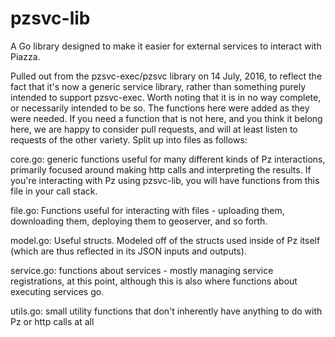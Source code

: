 # pzsvc-lib
A Go library designed to make it easier for external services to interact with Piazza.

Pulled out from the pzsvc-exec/pzsvc library on 14 July, 2016, to reflect the fact
that it's now a generic service library, rather than something purely intended to support pzsvc-exec.  Worth noting that it is in no way complete, or necessarily intended to be so.  The functions here were added as they were needed.  If you need a function that is not here, and you think it belong here, we are happy to consider pull requests, and will at least listen to requests of the other variety.  Split up into files as follows:

core.go: generic functions useful for many different kinds of Pz interactions, primarily focused around making http calls and interpreting the results.  If you're interacting with Pz using pzsvc-lib, you will have functions from this file in your call stack.

file.go: Functions useful for interacting with files - uploading them, downloading them, deploying them to geoserver, and so forth.

model.go: Useful structs.  Modeled off of the structs used inside of Pz itself (which are thus reflected in its JSON inputs and outputs).

service.go: functions about services - mostly managing service registrations, at this point, although this is also where functions about executing services go.

utils.go: small utility functions that don't inherently have anything to do with Pz or http calls at all